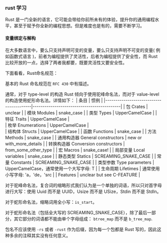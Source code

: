 ### rust 学习

Rust 是一门全新的语言，它可能会带给你前所未有的体验，提升你的通用编程水平，甚至于赋予你全新的编程思想。但是难度也是有的，需要不断学习。

#### 变量绑定与解构

在大多数语言中，要么只支持声明可变的变量，要么只支持声明不可变的变量( 例如函数式语言 )，前者为编程提供了灵活性，后者为编程提供了安全性，而 Rust 比较开放的一点，选择了两者我都要，既要灵活性又要安全性。

下面看看，Rust命名规范：

基本的 Rust 命名规范在 `RFC 430` 中有描述。

通常，对于 type-level 的构造 Rust 倾向于使用驼峰命名法，而对于 value-level 的构造使用蛇形命名法。详情如下：
|           条目                           |            惯例                             |
|-----------------------------------------|--------------------------------------------|
|       包 Crates	                      |  unclear                                   |
|       模块 Modules	                      |  snake_case                                |
|       类型 Types	                      |  UpperCamelCase                            |
|       特征 Traits	                      |  UpperCamelCase                            |                                            
|       枚举 Enumerations	              |  UpperCamelCase                            |         
|       结构体 Structs	                  |  UpperCamelCase                            |
|       函数 Functions	                  |  snake_case                                |
|       方法 Methods	                      |  snake_case                                |
|       通用构造器 General constructors	  |  new or with_more_details                  |
|       转换构造器 Conversion constructors  |	 from_some_other_type                      |
|       宏 Macros	                      |  snake_case!                               |
|       局部变量 Local variables	          |  snake_case                                |
|       静态类型 Statics	                  |  SCREAMING_SNAKE_CASE                      |
|       常量 Constants	                  |  SCREAMING_SNAKE_CASE                      |
|       类型参数 Type parameters	          |  UpperCamelCase，通常使用一个大写字母: T       |
|       生命周期 Lifetimes	              |  通常使用小写字母: 'a，'de，'src               |
|       Features	                      |  unclear but see C-FEATURE                 |

对于驼峰命名法，复合词的缩略形式我们认为是一个单独的词语，所以只对首字母进行大写：使用 Uuid 而不是 UUID，Usize 而不是 USize，Stdin 而不是 StdIn。

对于蛇形命名法，缩略词用全小写：`is_start`。

对于蛇形命名法（包括全大写的 SCREAMING_SNAKE_CASE），除了最后一部分，其它部分的词语都不能由单个字母组成： `btree_map` 而不是 `b_tree_map`.

包名不应该使用 `-rs` 或者 `-rust` 作为后缀，因为每一个包都是 Rust 写的，因此这种多余的注释其实没有任何意义。